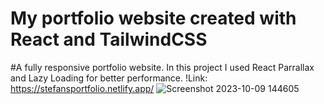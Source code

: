 # My portfolio website created with React and TailwindCSS

#A fully responsive portfolio website.
In this project I used React Parrallax and Lazy Loading for better performance.
!Link: https://stefansportfolio.netlify.app/
![Screenshot 2023-10-09 144605](https://github.com/miysono/my-portfolio-website/assets/108880675/5f652c42-ed3c-43b5-a088-85d44532c71f)
